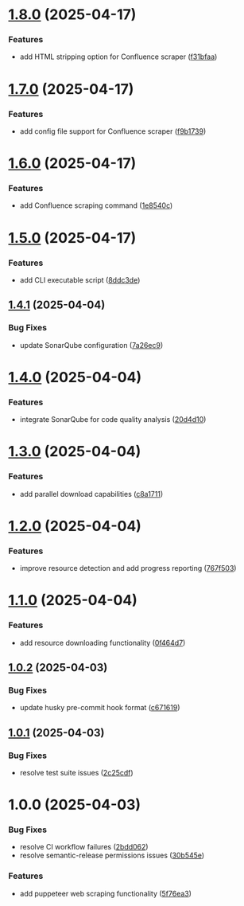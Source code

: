 # [1.8.0](https://github.com/reaandrew/scrapr/compare/v1.7.0...v1.8.0) (2025-04-17)


### Features

* add HTML stripping option for Confluence scraper ([f31bfaa](https://github.com/reaandrew/scrapr/commit/f31bfaadc98190b18b089e9b3d87de4f50fe93c2))

# [1.7.0](https://github.com/reaandrew/scrapr/compare/v1.6.0...v1.7.0) (2025-04-17)


### Features

* add config file support for Confluence scraper ([f9b1739](https://github.com/reaandrew/scrapr/commit/f9b1739fce06a224f4e5a9fd59e3b3016c9c4a1b))

# [1.6.0](https://github.com/reaandrew/scrapr/compare/v1.5.0...v1.6.0) (2025-04-17)


### Features

* add Confluence scraping command ([1e8540c](https://github.com/reaandrew/scrapr/commit/1e8540c0c29ceed46a7a7a7dea178b8bc636117e))

# [1.5.0](https://github.com/reaandrew/scrapr/compare/v1.4.1...v1.5.0) (2025-04-17)


### Features

* add CLI executable script ([8ddc3de](https://github.com/reaandrew/scrapr/commit/8ddc3de0b8e7f6b02650c696990a6288f186dd49))

## [1.4.1](https://github.com/reaandrew/scrapr/compare/v1.4.0...v1.4.1) (2025-04-04)


### Bug Fixes

* update SonarQube configuration ([7a26ec9](https://github.com/reaandrew/scrapr/commit/7a26ec9eefd6552ea092b862141d6d803e0697c3))

# [1.4.0](https://github.com/reaandrew/scrapr/compare/v1.3.0...v1.4.0) (2025-04-04)


### Features

* integrate SonarQube for code quality analysis ([20d4d10](https://github.com/reaandrew/scrapr/commit/20d4d10027e1d28e50c6e75ad2ffc23bf334aa56))

# [1.3.0](https://github.com/reaandrew/scrapr/compare/v1.2.0...v1.3.0) (2025-04-04)


### Features

* add parallel download capabilities ([c8a1711](https://github.com/reaandrew/scrapr/commit/c8a17115e2e72d1b0c112aeaa11b810cf5dda0fd))

# [1.2.0](https://github.com/reaandrew/scrapr/compare/v1.1.0...v1.2.0) (2025-04-04)


### Features

* improve resource detection and add progress reporting ([767f503](https://github.com/reaandrew/scrapr/commit/767f5034b924ab48af473c7f521cd2bd92c6b899))

# [1.1.0](https://github.com/reaandrew/scrapr/compare/v1.0.2...v1.1.0) (2025-04-04)


### Features

* add resource downloading functionality ([0f464d7](https://github.com/reaandrew/scrapr/commit/0f464d73eb5dcb4519d208fc5fc3a984edf7e216))

## [1.0.2](https://github.com/reaandrew/scrapr/compare/v1.0.1...v1.0.2) (2025-04-03)


### Bug Fixes

* update husky pre-commit hook format ([c671619](https://github.com/reaandrew/scrapr/commit/c67161926613e9040a95a8792dfce19c5108e8c9))

## [1.0.1](https://github.com/reaandrew/scrapr/compare/v1.0.0...v1.0.1) (2025-04-03)


### Bug Fixes

* resolve test suite issues ([2c25cdf](https://github.com/reaandrew/scrapr/commit/2c25cdf79c37ead4c564a74b8fce964934dfb4b2))

# 1.0.0 (2025-04-03)


### Bug Fixes

* resolve CI workflow failures ([2bdd062](https://github.com/reaandrew/scrapr/commit/2bdd06268e1d426363fbadadfe1c05525fd9898d))
* resolve semantic-release permissions issues ([30b545e](https://github.com/reaandrew/scrapr/commit/30b545e197370c9fae47882af9cbee8af0858310))


### Features

* add puppeteer web scraping functionality ([5f76ea3](https://github.com/reaandrew/scrapr/commit/5f76ea33fa65323739dcf4a9df572ce6058121b8))
